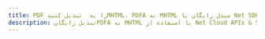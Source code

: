 ---title: PDF را به  تبدیل کنیدMHTML، PDFA به MHTML مبدل رایگان یا Net SDKdescription: تبدیل رایگانPDFA به MHTML با استفاده از Net Cloud APIs & SDK همچنین اسناد PDF را در Cloud ایجاد، ویرایش و رندر کنید.---